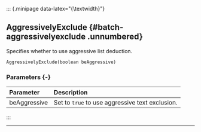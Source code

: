 ::: {.minipage data-latex="{\textwidth}"}
## AggressivelyExclude {#batch-aggressivelyexclude .unnumbered}

Specifies whether to use aggressive list deduction.

```{sql}
AggressivelyExclude(boolean beAggressive)
```

### Parameters {-}

**Parameter** | **Description**
| :-- | :-- |
beAggressive | Set to `true` to use aggressive text exclusion.
:::

***
